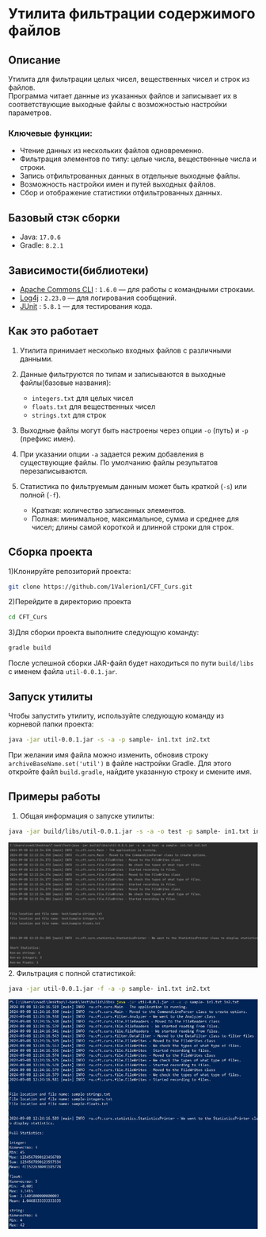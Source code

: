 # Утилита фильтрации содержимого файлов

## Описание
Утилита для фильтрации целых чисел, вещественных чисел и строк из файлов. <br>
Программа читает данные из указанных файлов и записывает их в соответствующие выходные файлы с возможностью настройки параметров.

### Ключевые функции:
- Чтение данных из нескольких файлов одновременно.
- Фильтрация элементов по типу: целые числа, вещественные числа и строки.
- Запись отфильтрованных данных в отдельные выходные файлы.
- Возможность настройки имен и путей выходных файлов.
- Сбор и отображение статистики отфильтрованных данных.

## Базовый стэк сборки
- Java: `17.0.6`
- Gradle: `8.2.1`

## Зависимости(библиотеки)
- [Apache Commons CLI](https://mvnrepository.com/artifact/commons-cli/commons-cli) : `1.6.0` —  для работы с командными строками.
- [Log4j](https://mvnrepository.com/artifact/org.apache.logging.log4j/log4j-core) : `2.23.0` —  для логирования сообщений.
- [JUnit](https://mvnrepository.com/artifact/org.junit.jupiter/junit-jupiter-api) : `5.8.1` —  для тестирования кода.


## Как это работает
1. Утилита принимает несколько входных файлов с различными данными.
2. Данные фильтруются по типам и записываются в выходные файлы(базовые названия):
    - `integers.txt` для целых чисел
    - `floats.txt` для вещественных чисел
    - `strings.txt` для строк
   
3. Выходные файлы могут быть настроены через опции `-o` (путь) и `-p` (префикс имен).
4.  При указании опции `-a` задается режим добавления в существующие файлы. По умолчанию файлы результатов перезаписываются.
5. Статистика по фильтруемым данным может быть краткой (`-s`) или полной (`-f`).
    - Краткая: количество записанных элементов.
    - Полная: минимальное, максимальное, сумма и среднее для чисел; длины самой короткой и длинной строки для строк.


## Сборка проекта

1)Клонируйте репозиторий проекта:
   ```bash
   git clone https://github.com/1Valerion1/CFT_Curs.git
   ```

2)Перейдите в директорию проекта 
   ```bash
   cd CFT_Curs
   ```

3)Для сборки проекта выполните следующую команду:
```bash
gradle build
```
После успешной сборки JAR-файл будет находиться по пути `build/libs` с именем файла `util-0.0.1.jar`.


## Запуск утилиты
Чтобы запустить утилиту, используйте следующую команду из корневой папки проекта:
```bash
java -jar util-0.0.1.jar -s -a -p sample- in1.txt in2.txt
```
При желании имя файла можно изменить, обновив строку `archiveBaseName.set('util')` в файле настройки Gradle. Для этого откройте файл `build.gradle`, найдите указанную строку и смените имя.

## Примеры работы
1. Общая информация о запуске утилиты:
```bash
java -jar build/libs/util-0.0.1.jar -s -a -o test -p sample- in1.txt in2.txt
```
![img_2.png](img_2.png)
2. Фильтрация с полной статистикой:
```bash
java -jar util-0.0.1.jar -f -a -p sample- in1.txt in2.txt
```
![img.png](img.png)